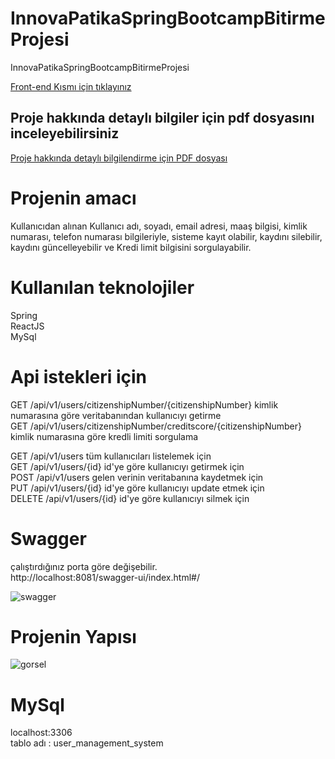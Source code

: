 # InnovaPatikaSpringBootcampBitirmeProjesi
InnovaPatikaSpringBootcampBitirmeProjesi

[Front-end Kısmı için tıklayınız](https://github.com/ozanaydogan/frontendInnovaPatikaSpringBootcampBitirmeProjesi)

## Proje hakkında detaylı bilgiler için pdf dosyasını inceleyebilirsiniz

[Proje hakkında detaylı bilgilendirme için PDF dosyası](https://github.com/ozanaydogan/InnovaPatikaSpringBootcampBitirmeProjesi/blob/main/%C4%B0nnova-Patika%20Spring%20Bootcamp%20Bitirme%20Projesi%20Kimlik%20numaras%C4%B1yla%20kredi%20sorgulama.pdf
)

# Projenin amacı

Kullanıcıdan alınan Kullanıcı adı, soyadı, email adresi, maaş bilgisi, kimlik numarası, telefon numarası bilgileriyle, sisteme kayıt olabilir, kaydını silebilir, kaydını güncelleyebilir ve Kredi limit bilgisini sorgulayabilir.

# Kullanılan teknolojiler
Spring <br/>
ReactJS <br/>
MySql <br/>

# Api istekleri için

GET /api/v1/users/citizenshipNumber/{citizenshipNumber} kimlik numarasına göre veritabanından kullanıcıyı getirme <br/>
GET /api/v1/users/citizenshipNumber/creditscore/{citizenshipNumber} kimlik numarasına göre kredli limiti sorgulama <br/>

GET /api/v1/users tüm kullanıcıları listelemek için <br/>
GET /api/v1/users/{id} id'ye göre kullanıcıyı getirmek için <br/>
POST /api/v1/users gelen verinin veritabanına kaydetmek için <br/>
PUT /api/v1/users/{id} id'ye göre kullanıcıyı update etmek için <br/> 
DELETE /api/v1/users/{id} id'ye göre kullanıcıyı silmek için <br/>

# Swagger
 
çalıştırdığınız porta göre değişebilir. <br/>
http://localhost:8081/swagger-ui/index.html#/ <br/>

![swagger](https://user-images.githubusercontent.com/49997690/155903067-4e8f9324-a7a0-4bdb-bed5-ae3a9724f9f1.PNG)
<br/>
# Projenin Yapısı

![gorsel](https://user-images.githubusercontent.com/49997690/155903108-868d22ba-aa9d-407b-a422-e19661de9244.png)
<br/>
# MySql

localhost:3306 <br/>
tablo adı : user_management_system <br/>




